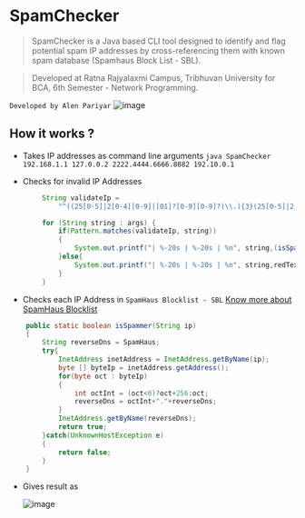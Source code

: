 # SpamChecker 

>SpamChecker is a Java based CLI tool designed to identify and flag potential spam IP addresses by cross-referencing them with known spam database (Spamhaus Block List - SBL). 

>Developed at Ratna Rajyalaxmi Campus, Tribhuvan University for BCA, 6th Semester - Network Programming. 

`Developed by Alen Pariyar`
![image](https://github.com/user-attachments/assets/1bccc28e-fb80-4d4e-9b9e-6526e60bc3b3)



## How it works ?
* Takes IP addresses as command line arguments
`java SpamChecker 192.168.1.1 127.0.0.2 2222.4444.6666.8882 192.10.0.1`

* Checks for invalid IP Addresses
```java
        String validateIp = 
            "^((25[0-5]|2[0-4][0-9]|[01]?[0-9][0-9]?)\\.){3}(25[0-5]|2[0-4][0-9]|[01]?[0-9][0-9]?)$";

        for (String string : args) {
            if(Pattern.matches(validateIp, string))
            {
                System.out.printf("| %-20s | %-20s | %n", string,(isSpammer(string)?redText+"Spammer"+resetText:greenText+"Not Spammer"+resetText));
            }else{
                System.out.printf("| %-20s | %-20s | %n", string,redText+"Invalid IP"+resetText);
            }
        }
```

* Checks each IP Address in `SpamHaus Blocklist - SBL`
[Know more about SpamHaus Blocklist](https://www.spamhaus.org/blocklists/spamhaus-blocklist/)

```java
    public static boolean isSpammer(String ip)
    {
        String reverseDns = SpamHaus;
        try{
            InetAddress inetAddress = InetAddress.getByName(ip);
            byte [] byteIp = inetAddress.getAddress();
            for(byte oct : byteIp)
            {
                int octInt = (oct<0)?oct+256:oct;
                reverseDns = octInt+"."+reverseDns;
            }
            InetAddress.getByName(reverseDns);
            return true;
        }catch(UnknownHostException e)
        {
            return false;
        }
    }
```

* Gives result as
  
  ![image](https://github.com/user-attachments/assets/51e96861-2bb8-4396-85af-d75569ba54ca)


